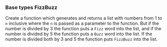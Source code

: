 ### Base types FizzBuzz

Create a function which generates and returns a list with numbers from 1 to `n` inclusive
where the `n` is passed as a parameter to the function.
But if the number is divided by 3 the function puts a `Fizz` word 
into the list, and if the number is divided by 5 the function puts
a `Buzz` word into the list. If the number is divided both by 3 and 5 the function puts
`FizzBuzz` into the list.
